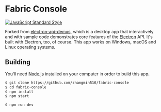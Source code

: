# Fabric Console 

[![JavaScript Standard Style](https://img.shields.io/badge/code%20style-standard-brightgreen.svg?style=flat)](http://standardjs.com)

Forked from [electron-api-demos](https://github.com/electron/electron-api-demos), 
which is a desktop app that interactively and with sample code demonstrates core features of the [Electron](http://electron.atom.io) API. It's built with Electron, too, of course. This app works on Windows, macOS and Linux operating systems.

## Building

You'll need [Node.js](https://nodejs.org) installed on your computer in order to build this app.

```bash
$ git clone https://github.com/zhangmin510/fabric-console
$ cd fabric-console
$ npm install
$ npm start
```

```bash
$ npm run dev
```
